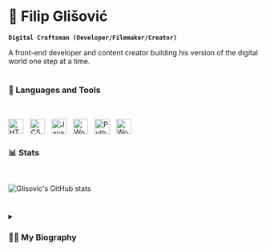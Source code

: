 # 🥷 Filip Glišović

**`Digital Craftsman (Developer/Filmmaker/Creator)`**

A front-end developer and content creator building his version of the digital world one step at a time.
#

### 🧰 Languages and Tools
<br />


<img align="left" alt="HTML" width="30px" style="padding-right:10px;"
     src="https://cdn.worldvectorlogo.com/logos/html-1.svg" />
<img align="left" alt="CSS" width="30px" style="padding-right:10px;"
     src="https://cdn.worldvectorlogo.com/logos/css-3.svg" />
<img align="left" alt="JavaScript" width="30px" style="padding-right:10px;"
     src="https://cdn.worldvectorlogo.com/logos/javascript-1.svg" />
<img align="left" alt="Wordpress" width="30px" style="padding-right:10px;"
     src="https://cdn.jsdelivr.net/gh/devicons/devicon/icons/wordpress/wordpress-plain.svg" />
<img align="left" alt="Python" width="30px" style="padding-right:10px;"
     src="https://uxwing.com/wp-content/themes/uxwing/download/brands-and-social-media/python-programming-language-icon.svg" />
<img align="left" alt="Wordpress" width="30px" style="padding-right:10px;"
     src="https://uxwing.com/wp-content/themes/uxwing/download/brands-and-social-media/elementor-icon.svg" />
<br />

#

### 📊 Stats
<br />

![Glisovic's GitHub stats](https://github-readme-stats.vercel.app/api?username=glisovic01&show_icons=true&title_color=c792ea&icon_color=89ddff&text_color=828282&bg_color=00000000)
<br />

#

<details>
 <summary><h3>👨‍💻 My Biography</h3></summary>
 </br>
     I am a student of the Faculty of Mechanical Engineering, and from an early age, I have been interested in programming and working in the field of technology. I like to learn new things and give my best in every endeavor. I have experience creating websites and editing various video clips for clients on YouTube. Teamwork is very important to me and I believe that clear communication is key to achieving good business cooperation. Organization and systematicity are one of my most important qualities, both in myself and in my colleagues.
